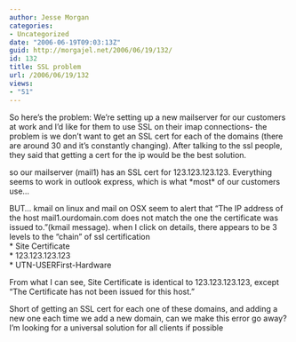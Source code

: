 ```yaml
---
author: Jesse Morgan
categories:
- Uncategorized
date: "2006-06-19T09:03:13Z"
guid: http://morgajel.net/2006/06/19/132/
id: 132
title: SSL problem
url: /2006/06/19/132
views:
- "51"
---
```


So here’s the problem: We’re setting up a new mailserver for our customers at work and I’d like for them to use SSL on their imap connections- the problem is we don’t want to get an SSL cert for each of the domains (there are around 30 and it’s constantly changing). After talking to the ssl people, they said that getting a cert for the ip would be the best solution.

so our mailserver (mail1) has an SSL cert for 123.123.123.123. Everything seems to work in outlook express, which is what \*most\* of our customers use…

BUT… kmail on linux and mail on OSX seem to alert that “The IP address of the host mail1.ourdomain.com does not match the one the certificate was issued to.”(kmail message). when I click on details, there appears to be 3 levels to the “chain” of ssl certification  
\* Site Certificate  
\* 123.123.123.123  
\* UTN-USERFirst-Hardware

From what I can see, Site Certificate is identical to 123.123.123.123, except “The Certificate has not been issued for this host.”

Short of getting an SSL cert for each one of these domains, and adding a new one each time we add a new domain, can we make this error go away? I’m looking for a universal solution for all clients if possible